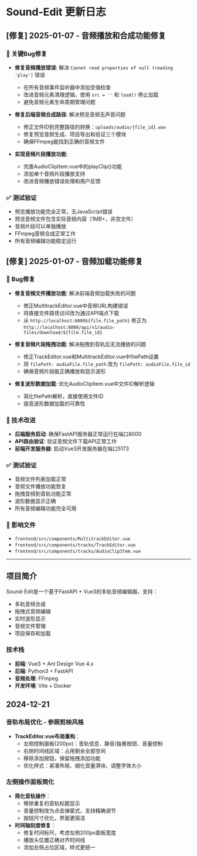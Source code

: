 # Sound-Edit 更新日志

## [修复] 2025-01-07 - 音频播放和合成功能修复

### 🐛 关键Bug修复
- **修复音频播放错误**: 解决 `Cannot read properties of null (reading 'play')` 错误
  - 在所有音频事件监听器中添加空值检查
  - 改进音频元素清理逻辑，使用 `src = ''` 和 `load()` 停止加载
  - 避免音频元素生命周期管理问题

- **修复后端音频合成路径**: 解决预览音频无声音问题
  - 修正文件ID到完整路径的转换：`uploads/audio/{file_id}.wav`
  - 修复预览音频生成、项目导出和验证三个模块
  - 确保FFmpeg能找到正确的音频文件

- **实现音频片段播放功能**: 
  - 完善AudioClipItem.vue中的playClip()功能
  - 添加单个音频片段播放支持
  - 改进音频播放错误处理和用户反馈

### ✅ 测试验证
- 预览播放功能完全正常，无JavaScript错误
- 预览音频文件包含实际音频内容（1MB+，非空文件）
- 音频片段可以单独播放
- FFmpeg音频合成正常工作
- 所有音频编辑功能稳定运行

## [修复] 2025-01-07 - 音频加载功能修复

### 🐛 Bug修复
- **修复音频文件播放功能**: 解决前端音频加载失败的问题
  - 修正MultitrackEditor.vue中音频URL构建错误
  - 将直接文件路径访问改为通过API端点下载
  - 从 `http://localhost:8000${file.file_path}` 修正为 `http://localhost:8000/api/v1/audio-files/download/${file.file_id}`

- **修复音频片段拖拽功能**: 解决拖拽到音轨后无法播放的问题
  - 修正TrackEditor.vue和MultitrackEditor.vue中filePath设置
  - 将 `filePath: audioFile.file_path` 改为 `filePath: audioFile.file_id`
  - 确保音频片段能正确播放和显示波形

- **修复波形数据加载**: 优化AudioClipItem.vue中文件ID解析逻辑
  - 简化filePath解析，直接使用文件ID
  - 提高波形数据加载的可靠性

### 🚀 技术改进
- **后端服务启动**: 确保FastAPI服务器正常运行在端口8000
- **API路由验证**: 验证音频文件下载API正常工作
- **前端开发服务器**: 启动Vue3开发服务器在端口5173

### ✅ 测试验证
- 音频文件列表加载正常
- 音频文件播放功能恢复
- 拖拽音频到音轨功能正常
- 波形数据显示正确
- 所有音频编辑功能完全可用

### 📁 影响文件
- `frontend/src/components/MultitrackEditor.vue`
- `frontend/src/components/tracks/TrackEditor.vue` 
- `frontend/src/components/tracks/AudioClipItem.vue`

---

## 项目简介
Sound-Edit是一个基于FastAPI + Vue3的多轨音频编辑器，支持：
- 多轨音频合成
- 拖拽式音频编辑
- 实时波形显示
- 音频文件管理
- 项目保存和加载

### 技术栈
- **前端**: Vue3 + Ant Design Vue 4.x
- **后端**: Python3 + FastAPI
- **音频处理**: FFmpeg
- **开发环境**: Vite + Docker

## 2024-12-21
### 音轨布局优化 - 参照剪映风格
- **TrackEditor.vue布局重构**：
  - 左侧控制面板(200px)：音轨信息、静音/独奏按钮、音量控制
  - 右侧时间线区域：占用剩余全部空间
  - 移除添加按钮，保留拖拽添加功能
  - 优化样式：紧凑布局、细化音量滑块、调整字体大小

### 左侧操作面板简化
- **简化音轨操作**：
  - 移除重复的音轨标题显示
  - 音量控制改为点击弹窗式，支持精确调节
  - 按钮尺寸优化，界面更简洁
- **时间轴刻度修复**：
  - 修复时间标尺，考虑左侧200px面板宽度
  - 播放头位置正确对齐时间线
  - 添加左侧占位区域，样式更统一